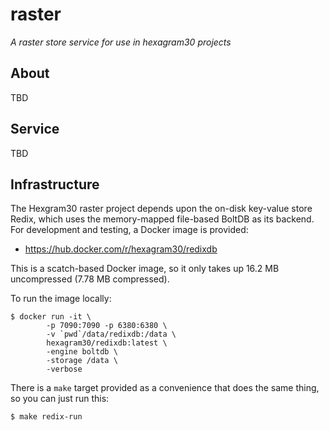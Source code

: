 # raster

*A raster store service for use in hexagram30 projects*

## About

TBD

## Service

TBD

## Infrastructure

The Hexgram30 raster project depends upon the on-disk key-value store Redix,
which uses the memory-mapped file-based BoltDB as its backend. For development
and testing, a Docker image is provided:

* https://hub.docker.com/r/hexagram30/redixdb

This is a scatch-based Docker image, so it only takes up 16.2 MB uncompressed
(7.78 MB compressed).

To run the image locally:

```shell
$ docker run -it \
		-p 7090:7090 -p 6380:6380 \
		-v `pwd`/data/redixdb:/data \
		hexagram30/redixdb:latest \
		-engine boltdb \
		-storage /data \
		-verbose
```

There is a `make` target provided as a convenience that does the same thing, so
you can just run this:

```shell
$ make redix-run
```
